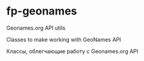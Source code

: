 # fp-geonames
Geonames.org API utils

Classes to make working with GeoNames API

Классы, облегчающие работу с Geonames.org API
